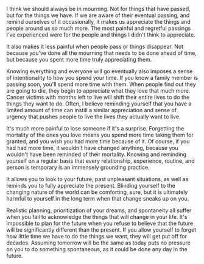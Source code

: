 I think we should always be in mourning. Not for things that have passed, but for the things we have. If we are aware of their eventual passing, and remind ourselves of it occasionally, it makes us appreciate the things and people around us so much more. The most painful and regretful passings I've experienced were for the people and things I didn't think to appreciate. 

It also makes it less painful when people pass or things disappear. Not because you've done all the mourning that needs to be done ahead of time, but because you spent more time truly appreciating them. 

Knowing everything and everyone will go eventually also imposes a sense of intentionality to how you spend your time. If you know a family member is passing soon, you'll spend more time with them. When people find out they are going to die, they begin to appreciate what they love that much more. Cancer victims with months left to live will shift their entire lives to do the things they want to do. Often, I believe reminding yourself that you have a limited amount of time can instill a similar appreciation and sense of urgency that pushes people to live the lives they actually want to live. 

It's much more painful to lose someone if it's a surprise. Forgetting the mortality of the ones you love means you spend more time taking them for granted, and you wish you had more time because of it. Of course, if you had had more time, it wouldn't have changed anything, because you wouldn't have been reminded of their mortality. Knowing and reminding yourself on a regular basis that every relationship, experience, routine, and person is temporary is an immensely grounding practice. 

It allows you to look to your future, past unpleasant situations, as well as reminds you to fully appreciate the present. Blinding yourself to the changing nature of the world can be comforting, sure, but it is ultimately harmful to yourself in the long term when that change sneaks up on you. 

Realistic planning, prioritization of your dreams, and spontaneity all suffer when you fail to acknowledge the things that will change in your life. It's impossible to plan for the future when you refuse to believe that the future will be significantly different than the present. If you allow yourself to forget how little time we have to do the things we want, they will get put off for decades. Assuming tomorrow will be the same as today puts no pressure on you to do something spontaneous, as it could be done any day in the future. 